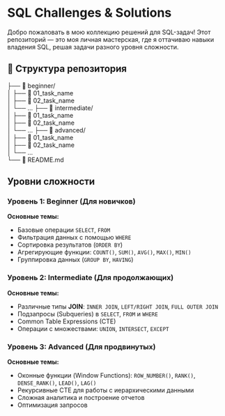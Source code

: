 # SQL Challenges & Solutions

Добро пожаловать в мою коллекцию решений для SQL-задач! Этот репозиторий — это моя личная мастерская, где я оттачиваю навыки владения SQL, решая задачи разного уровня сложности.

## 📁 Структура репозитория <br />
├── 📁 beginner/ <br />
│ ├── 📁 01_task_name <br />
│ ├── 📁 02_task_name <br />
│ └── ...
├── 📁 intermediate/ <br />
│ ├── 📁 01_task_name <br />
│ ├── 📁 02_task_name <br />
│ └── ...
├── 📁 advanced/ <br />
│ ├── 📁 01_task_name <br />
│ ├── 📁 02_task_name <br />
│ └── ... <br /> 
└── 📄 README.md <br /> 

## Уровни сложности

### Уровень 1: Beginner (Для новичков)

**Основные темы:**
- Базовые операции `SELECT`, `FROM`
- Фильтрация данных с помощью `WHERE`
- Сортировка результатов (`ORDER BY`)
- Агрегирующие функции: `COUNT()`, `SUM()`, `AVG()`, `MAX()`, `MIN()`
- Группировка данных (`GROUP BY`, `HAVING`)


### Уровень 2: Intermediate (Для продолжающих)

**Основные темы:**
- Различные типы **JOIN**: `INNER JOIN`, `LEFT/RIGHT JOIN`, `FULL OUTER JOIN`
- Подзапросы (Subqueries) в `SELECT`, `FROM` и `WHERE`
- Common Table Expressions (CTE)
- Операции с множествами: `UNION`, `INTERSECT`, `EXCEPT`


### Уровень 3: Advanced (Для продвинутых)

**Основные темы:**
- Оконные функции (Window Functions): `ROW_NUMBER()`, `RANK()`, `DENSE_RANK()`, `LEAD()`, `LAG()`
- Рекурсивные CTE для работы с иерархическими данными
- Сложная аналитика и построение отчетов
- Оптимизация запросов
